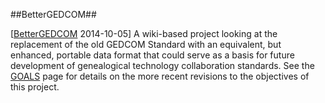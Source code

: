 ##BetterGEDCOM##

\[[BetterGEDCOM](http://bettergedcom.wikispaces.com/home) 2014-10-05\] A wiki-based project looking at the replacement of the old GEDCOM Standard with an equivalent, but enhanced, portable data format that could serve as a basis for future development of genealogical technology collaboration standards. See the [GOALS](http://bettergedcom.wikispaces.com/GOALS) page for details on the more recent revisions to the objectives of this project.
